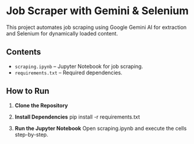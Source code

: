 # Job Scraper with Gemini & Selenium

This project automates job scraping using Google Gemini AI for extraction and Selenium for dynamically loaded content.

## Contents
- `scraping.ipynb` – Jupyter Notebook for job scraping.
- `requirements.txt` – Required dependencies.

## How to Run
1. **Clone the Repository**  

2. **Install Dependencies** 
pip install -r requirements.txt

3. **Run the Jupyter Notebook** 
Open scraping.ipynb and execute the cells step-by-step.
